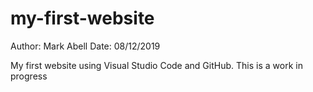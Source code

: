 # my-first-website

Author: Mark Abell
Date: 08/12/2019

My first website using Visual Studio Code and GitHub. This is a work in progress

